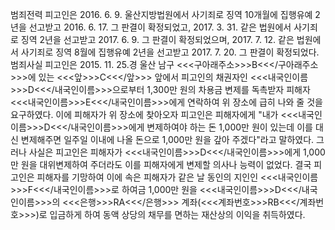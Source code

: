 범죄전력
피고인은 2016. 6. 9. 울산지방법원에서 사기죄로 징역 10개월에 집행유예 2년을 선고받고 2016. 6. 17. 그 판결이 확정되었고, 2017. 3. 31. 같은 법원에서 사기죄로 징역 2년을 선고받고 2017. 6. 9. 그 판결이 확정되었으며, 2017. 7. 12. 같은 법원에서 사기죄로 징역 8월에 집행유예 2년을 선고받고 2017. 7. 20. 그 판결이 확정되었다.
범죄사실
피고인은 2015. 11. 25.경 울산 남구 <<<구아래주소>>>B<<</구아래주소>>>에 있는 <<<앞>>>C<<</앞>>> 앞에서 피고인의 채권자인 <<<내국인이름>>>D<<</내국인이름>>>으로부터 1,300만 원의 차용금 변제를 독촉받자 피해자 <<<내국인이름>>>E<<</내국인이름>>>에게 연락하여 위 장소에 급히 나와 줄 것을 요구하였다.
이에 피해자가 위 장소에 찾아오자 피고인은 피해자에게 "내가 <<<내국인이름>>>D<<</내국인이름>>>에게 변제하여야 하는 돈 1,000만 원이 있는데 이를 대신 변제해주면 일주일 이내에 나올 돈으로 1,000만 원을 갚아 주겠다"라고 말하였다.
그러나 사실은 피고인은 피해자가 <<<내국인이름>>>D<<</내국인이름>>>에게 1,000만 원을 대위변제하여 주더라도 이를 피해자에게 변제할 의사나 능력이 없었다.
결국 피고인은 피해자를 기망하여 이에 속은 피해자가 같은 날 동인의 지인인 <<<내국인이름>>>F<<</내국인이름>>>로 하여금 1,000만 원을 <<<내국인이름>>>D<<</내국인이름>>>의 <<<은행>>>RA<<</은행>>> 계좌(<<<계좌번호>>>RB<<</계좌번호>>>)로 입금하게 하여 동액 상당의 채무를 면하는 재산상의 이익을 취득하였다.